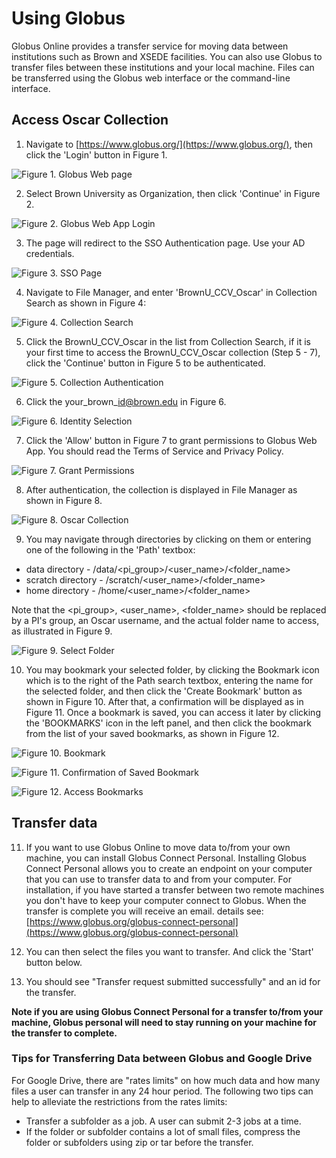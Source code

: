 # Using Globus



Globus Online provides a transfer service for moving data between institutions such as Brown and XSEDE facilities. You can also use Globus to transfer files between these institutions and your local machine. Files can be transferred using the Globus web interface or the command-line interface.

## Access Oscar Collection

1. Navigate to [https://www.globus.org/](https://www.globus.org/), then click the 'Login' button in Figure 1.                                          

![Figure 1. Globus Web page](../../.gitbook/assets/screen-shot-2020-10-30-at-3.49.27-pm.png)

2. Select Brown University as Organization, then click 'Continue' in Figure 2.

![Figure 2. Globus Web App Login](../../.gitbook/assets/screen-shot-2020-10-20-at-9.08.51-am.png)

3. The page will redirect to the SSO Authentication page. Use your AD credentials.

![Figure 3. SSO Page](../../.gitbook/assets/screen-shot-2020-10-20-at-9.11.15-am.png)

4. Navigate to File Manager, and enter 'BrownU\_CCV\_Oscar' in Collection Search as shown in Figure 4:

![Figure 4. Collection Search](../../.gitbook/assets/screen-shot-2020-10-30-at-4.00.53-pm.png)

5.  Click the BrownU\_CCV\_Oscar in the list from Collection Search, if it is your first time to access the BrownU\_CCV\_Oscar collection \(Step 5 - 7\),  click the 'Continue' button in Figure 5 to be authenticated.

![Figure 5. Collection Authentication](../../.gitbook/assets/screen-shot-2020-10-30-at-4.05.38-pm.png)

6. Click the your\_brown\_id@brown.edu in Figure 6.

![Figure 6. Identity Selection](../../.gitbook/assets/screen-shot-2020-10-30-at-4.12.12-pm.png)

7. Click the 'Allow' button in Figure 7 to grant permissions to Globus Web App. You should read the Terms of Service and Privacy Policy.

![Figure 7. Grant Permissions](../../.gitbook/assets/screen-shot-2020-10-30-at-4.14.18-pm.png)

8. After authentication, the collection is displayed in File Manager as shown in Figure 8.

![Figure 8. Oscar Collection](../../.gitbook/assets/screen-shot-2020-10-30-at-4.17.24-pm.png)

9.  You may navigate through directories by clicking on them or entering one of the following in the 'Path' textbox:

* data directory - /data/&lt;pi\_group&gt;/&lt;user\_name&gt;/&lt;folder\_name&gt;
* scratch directory - /scratch/&lt;user\_name&gt;/&lt;folder\_name&gt;
* home directory - /home/&lt;user\_name&gt;/&lt;folder\_name&gt;

Note that the &lt;pi\_group&gt;, &lt;user\_name&gt;, &lt;folder\_name&gt; should be replaced by a PI's group, an Oscar username, and the actual folder name to access, as illustrated in Figure 9.

![Figure 9. Select Folder](../../.gitbook/assets/screen-shot-2020-10-30-at-4.24.45-pm.png)

10. You may bookmark your selected folder, by clicking the Bookmark icon which is to the right of the Path search textbox, entering the name for the selected folder, and then click the 'Create Bookmark' button as shown in Figure 10.  After that, a confirmation will be displayed as in Figure 11. Once a bookmark is saved, you can access it later by clicking the 'BOOKMARKS' icon in the left panel,  and then click the bookmark from the list of your saved bookmarks, as shown in Figure 12.

![Figure 10. Bookmark](../../.gitbook/assets/screen-shot-2020-10-30-at-4.29.14-pm.png)

![Figure 11. Confirmation of Saved Bookmark](../../.gitbook/assets/screen-shot-2020-10-30-at-4.32.24-pm.png)

![Figure 12. Access Bookmarks](../../.gitbook/assets/screen-shot-2020-10-30-at-4.34.43-pm.png)

## Transfer data

11. If you want to use Globus Online to move data to/from your own machine, you can install Globus Connect Personal. Installing Globus Connect Personal allows you to create an endpoint on your computer that you can use to transfer data to and from your computer. For installation, if you have started a transfer between two remote machines you don't have to keep your computer connect to Globus. When the transfer is complete you will receive an email.  details see: [https://www.globus.org/globus-connect-personal](https://www.globus.org/globus-connect-personal)

12. You can then select the files you want to transfer. And click the 'Start' button below. 

13. You should see "Transfer request submitted successfully" and an id for the transfer. 

**Note if you are using Globus Connect Personal for a transfer to/from your machine, Globus personal will need to stay running on your machine for the transfer to complete.**

### Tips for Transferring Data between Globus and Google Drive

For Google Drive, there are "rates limits" on how much data and how many files a user can transfer in any 24 hour period. The following two tips can help to alleviate the restrictions from the rates limits:

* Transfer a subfolder as a job. A user can submit 2-3 jobs at a time.
* If the folder or subfolder contains a lot of small files, compress the folder or subfolders using zip or tar before the transfer.

